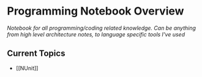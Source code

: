 Programming Notebook Overview
==
_Notebook for all programming/coding related knowledge.  Can be anything from high level architecture notes, to language specific tools I've used_



Current Topics
--
- [[NUnit]]